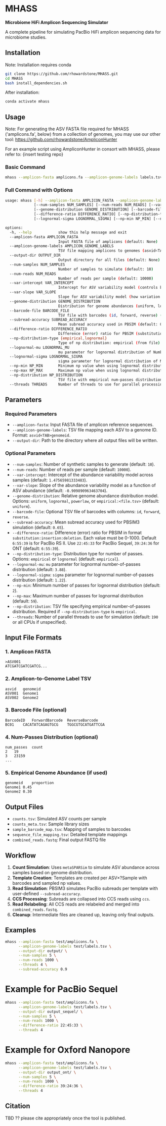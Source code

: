 # MHASS

**Microbiome HiFi Amplicon Sequencing Simulator**

A complete pipeline for simulating PacBio HiFi amplicon sequencing data for microbiome studies.

## Installation

Note: Installation requires conda

```bash
git clone https://github.com/rhowardstone/MHASS.git
cd MHASS
bash install_dependencies.sh
```

After installation:

```bash
conda activate mhass
```

## Usage

Note: For generating the ASV FASTA file required for MHASS ('amplicons.fa', below) from a collection of genomes, you may use our other tool: https://github.com/rhowardstone/AmpliconHunter

For an example script using AmpliconHunter in consort with MHASS, please refer to: {insert testing repo}

### Basic Command

```bash
mhass --amplicon-fasta amplicons.fa --amplicon-genome-labels labels.tsv --output-dir output/
```

### Full Command with Options

```bash
usage: mhass [-h] --amplicon-fasta AMPLICON_FASTA --amplicon-genome-labels AMPLICON_GENOME_LABELS --output-dir OUTPUT_DIR
             [--num-samples NUM_SAMPLES] [--num-reads NUM_READS] [--var-intercept VAR_INTERCEPT] [--var-slope VAR_SLOPE]
             [--genome-distribution GENOME_DISTRIBUTION] [--barcode-file BARCODE_FILE] [--subread-accuracy SUBREAD_ACCURACY]
             [--difference-ratio DIFFERENCE_RATIO] [--np-distribution-type {empirical,lognormal}] [--lognormal-mu LOGNORMAL_MU] 
             [--lognormal-sigma LOGNORMAL_SIGMA] [--np-min NP_MIN] [--np-max NP_MAX] [--np-distribution NP_DISTRIBUTION] [--threads THREADS]

options:
  -h, --help            show this help message and exit
  --amplicon-fasta AMPLICON_FASTA
                        Input FASTA file of amplicons (default: None)
  --amplicon-genome-labels AMPLICON_GENOME_LABELS
                        TSV file mapping amplicons to genomes (asvid<TAB>genomeid) (default: None)
  --output-dir OUTPUT_DIR
                        Output directory for all files (default: None)
  --num-samples NUM_SAMPLES
                        Number of samples to simulate (default: 10)
  --num-reads NUM_READS
                        Number of reads per sample (default: 10000)
  --var-intercept VAR_INTERCEPT
                        Intercept for ASV variability model (controls baseline variation between samples) (default: 1.47565981333483)
  --var-slope VAR_SLOPE
                        Slope for ASV variability model (how variation changes with abundance) (default: -0.909890963463704)
  --genome-distribution GENOME_DISTRIBUTION
                        Distribution for genome abundances (uniform, lognormal, powerlaw, or empirical:<file>) (default: uniform)
  --barcode-file BARCODE_FILE
                        TSV file with barcodes (id, forward, reverse) (default: None)
  --subread-accuracy SUBREAD_ACCURACY
                        Mean subread accuracy used in PBSIM (default: 0.65) (default: 0.65)
  --difference-ratio DIFFERENCE_RATIO
                        Difference (error) ratio for PBSIM (substitution:insertion:deletion). Default 6:55:39 is for PacBio RS II. Use 22:45:33 for PacBio Sequel, 39:24:36 for ONT (default: 6:55:39)
  --np-distribution-type {empirical,lognormal}
                        Type of np distribution: empirical (from file) or lognormal (default: empirical)
  --lognormal-mu LOGNORMAL_MU
                        mu parameter for lognormal distribution of Number of Passes (default from empirical fit) (default: 3.88)
  --lognormal-sigma LOGNORMAL_SIGMA
                        sigma parameter for lognormal distribution of Num Passes (default from empirical fit) (default: 1.22)
  --np-min NP_MIN       Minimum np value when using lognormal distribution (default: 2)
  --np-max NP_MAX       Maximum np value when using lognormal distribution (default: 59)
  --np-distribution NP_DISTRIBUTION
                        TSV file with empirical num-passes distribution (default: None)
  --threads THREADS     Number of threads to use for parallel processing (default: 190)
```

## Parameters

### Required Parameters

* `--amplicon-fasta`: Input FASTA file of amplicon reference sequences.
* `--amplicon-genome-labels`: TSV file mapping each ASV to a genome ID. Format: `asvid<TAB>genomeid`.
* `--output-dir`: Path to the directory where all output files will be written.

### Optional Parameters

* `--num-samples`: Number of synthetic samples to generate (default: `10`).
* `--num-reads`: Number of reads per sample (default: `10000`).
* `--var-intercept`: Intercept of the abundance variability model across samples (default: `1.47565981333483`).
* `--var-slope`: Slope of the abundance variability model as a function of ASV abundance (default: `-0.909890963463704`).
* `--genome-distribution`: Relative genome abundance distribution model. Options: `uniform`, `lognormal`, `powerlaw`, or `empirical:<file.tsv>` (default: `uniform`).
* `--barcode-file`: Optional TSV file of barcodes with columns: `id`, `forward`, `reverse`.
* `--subread-accuracy`: Mean subread accuracy used for PBSIM3 simulation (default: `0.65`).
* `--difference-ratio`: Difference (error) ratio for PBSIM in format `substitution:insertion:deletion`. Each value must be 0-1000. Default `6:55:39` is for PacBio RS II. Use `22:45:33` for PacBio Sequel, `39:24:36` for ONT (default: `6:55:39`).
* `--np-distribution-type`: Distribution type for number of passes. Options: `empirical` or `lognormal` (default: `empirical`).
* `--lognormal-mu`: `mu` parameter for lognormal number-of-passes distribution (default: `3.88`).
* `--lognormal-sigma`: `sigma` parameter for lognormal number-of-passes distribution (default: `1.22`).
* `--np-min`: Minimum number of passes for lognormal distribution (default: `2`).
* `--np-max`: Maximum number of passes for lognormal distribution (default: `59`).
* `--np-distribution`: TSV file specifying empirical number-of-passes distribution. Required if `--np-distribution-type` is `empirical`.
* `--threads`: Number of parallel threads to use for simulation (default: `190` or all CPUs if unspecified).
## Input File Formats

### 1. Amplicon FASTA

```
>ASV001
ATCGATCGATCGATCG...
```

### 2. Amplicon-to-Genome Label TSV

```
asvid	genomeid
ASV001	Genome1
ASV002	Genome2
```

### 3. Barcode File (optional)

```
BarcodeID	ForwardBarcode	ReverseBarcode
BC01	CACATATCAGAGTGCG	TGGCGTGCATGATTCGA
```

### 4. Num-Passes Distribution (optional)

```
num_passes	count
2	19
3	23159
...
```

### 5. Empirical Genome Abundance (if used)

```
genomeid	proportion
Genome1	0.45
Genome2	0.30
```

## Output Files

* `counts.tsv`: Simulated ASV counts per sample
* `counts_meta.tsv`: Sample library sizes
* `sample_barcode_map.tsv`: Mapping of samples to barcodes
* `sequence_file_mapping.tsv`: Detailed template mappings
* `combined_reads.fastq`: Final output FASTQ file

## Workflow

1. **Count Simulation**: Uses `metaSPARSim` to simulate ASV abundance across samples based on genome distribution.
2. **Template Creation**: Templates are created per ASV×?Sample with barcodes and sampled np values.
3. **Read Simulation**: PBSIM3 simulates PacBio subreads per template with user-defined `--subread-accuracy`.
4. **CCS Processing**: Subreads are collapsed into CCS reads using `ccs`.
5. **Read Relabeling**: All CCS reads are relabeled and merged into `combined_reads.fastq`.
6. **Cleanup**: Intermediate files are cleaned up, leaving only final outputs.

## Examples

```bash
mhass --amplicon-fasta test/amplicons.fa \
      --amplicon-genome-labels test/labels.tsv \
      --output-dir output/ \
      --num-samples 5 \
      --num-reads 1000 \
      --threads 4 \
      --subread-accuracy 0.9
```


# Example for PacBio Sequel
```bash
mhass --amplicon-fasta test/amplicons.fa \
      --amplicon-genome-labels test/labels.tsv \
      --output-dir output_sequel/ \
      --num-samples 5 \
      --num-reads 1000 \
      --difference-ratio 22:45:33 \
      --threads 4
```

# Example for Oxford Nanopore
```bash
mhass --amplicon-fasta test/amplicons.fa \
      --amplicon-genome-labels test/labels.tsv \
      --output-dir output_ont/ \
      --num-samples 5 \
      --num-reads 1000 \
      --difference-ratio 39:24:36 \
      --threads 4
```



## Citation

TBD ?? please cite appropriately once the tool is published.
